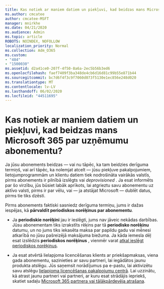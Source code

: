 ```yaml
---
title: Kas notiek ar maniem datiem un piekļuvi, kad beidzas mans Microsoft 365 par uzņēmumu abonementu?
ms.author: cmcatee
author: cmcatee-MSFT
manager: mnirkhe
ms.date: 04/21/2020
ms.audience: Admin
ms.topic: article
ROBOTS: NOINDEX, NOFOLLOW
localization_priority: Normal
ms.collection: Adm_O365
ms.custom:
- "484"
- "1500030"
ms.assetid: d2a41ce0-207f-4f50-8a6a-2ec5b56b3ed6
ms.openlocfilehash: faef7409f3ba348de4cb6d16d81c99b55e871b44
ms.sourcegitcommit: bc7d6f4f3c9f7060d073f5130e1ec856e248d020
ms.translationtype: MT
ms.contentlocale: lv-LV
ms.lasthandoff: 06/02/2020
ms.locfileid: "44511695"
---
```

# <a name="what-happens-to-my-data-and-access-when-my-microsoft-365-for-business-subscription-ends"></a>Kas notiek ar maniem datiem un piekļuvi, kad beidzas mans Microsoft 365 par uzņēmumu abonementu?

Ja jūsu abonements beidzas — vai nu tāpēc, ka tam beidzies derīguma termiņš, vai arī tāpēc, ka nolemjat atcelt — jūsu piekļuve pakalpojumiem, lietojumprogrammām un klientu datiem tiek nodrošināta vairākās valstīs, pirms abonements ir pilnībā izslēgts vai *deprovisioned* . Ja esat informēts par šo virzību, jūs būsiet labāk aprīkots, lai atgrieztu savu abonementu uz aktīvo valsti, pirms ir par vēlu, vai — ja atstājat Microsoft — dublēt datus, pirms tie tiks dzēsti.
  
Pirms abonements faktiski sasniedz derīguma termiņu, jums ir dažas iespējas, kā **pārvaldīt periodiskos norēķinus par abonementu**.
  
- Ja **periodiskie norēķini** jau ir ieslēgti, jums nav jāveic nekādas darbības. Jūsu abonementam tiks izrakstīts rēķins par tā **periodisko norēķinu** datumu, un no jums tiks iekasēta maksa par papildu gadu vai mēnesi atkarībā no jūsu pašreizējā maksājuma biežuma. Ja kāda iemesla dēļ esat izslēdzis **periodiskos norēķinus** , vienmēr varat [atkal ieslēgt periodiskos norēķinus](https://docs.microsoft.com/microsoft-365/commerce/subscriptions/renew-your-subscription#turn-recurring-billing-off-or-on).

- Ja esat atvērtā lielapjoma licencēšanas klients ar priekšapmaksas, viena gada abonementu, sazinieties ar savu partneri, lai iegādātos jaunu produkta atslēgu. Jūs saņemsit norādījumus pa e-pastu, lai aktivizētu savu atslēgu [lielapjoma licencēšanas pakalpojumu centrā](https://go.microsoft.com/fwlink/p/?LinkID=282016). Lai uzzinātu, kā atrast jaunu partneri vai partneri, ar kuru esat strādājis iepriekš, skatiet sadaļu [Microsoft 365 partnera vai tālākpārdevēja atrašana](https://docs.microsoft.com/microsoft-365/admin/manage/find-your-partner-or-reseller).